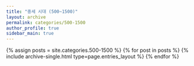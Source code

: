 ```yaml
---
title: "중세 시대 (500~1500)"
layout: archive
permalink: categories/500-1500
author_profile: true
sidebar_main: true
---
```



{% assign posts = site.categories.500-1500 %}
{% for post in posts %} {% include archive-single.html type=page.entries_layout %} {% endfor %}